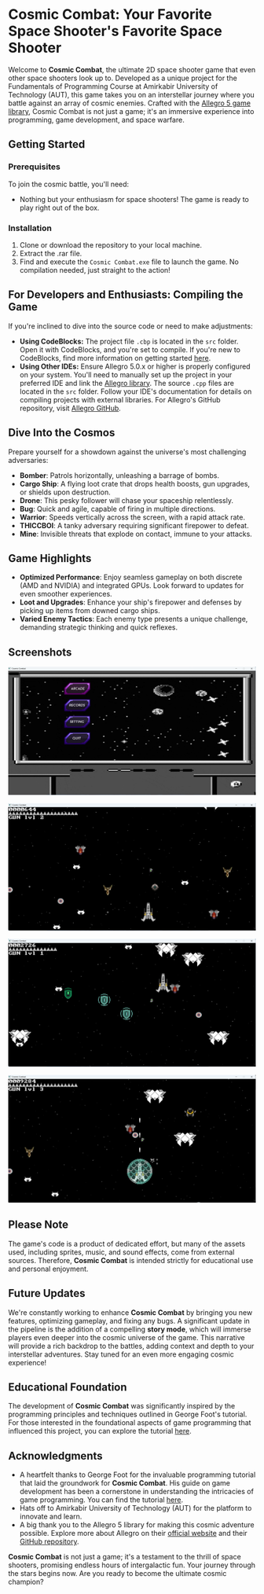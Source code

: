 # Cosmic Combat: Your Favorite Space Shooter's Favorite Space Shooter

Welcome to **Cosmic Combat**, the ultimate 2D space shooter game that even other space shooters look up to. Developed as a unique project for the Fundamentals of Programming Course at Amirkabir University of Technology (AUT), this game takes you on an interstellar journey where you battle against an array of cosmic enemies. Crafted with the [Allegro 5 game library](https://liballeg.org/), Cosmic Combat is not just a game; it's an immersive experience into programming, game development, and space warfare.

## Getting Started

### Prerequisites

To join the cosmic battle, you'll need:
- Nothing but your enthusiasm for space shooters! The game is ready to play right out of the box.

### Installation

1. Clone or download the repository to your local machine.
2. Extract the .rar file.
3. Find and execute the `Cosmic Combat.exe` file to launch the game. No compilation needed, just straight to the action!

## For Developers and Enthusiasts: Compiling the Game

If you're inclined to dive into the source code or need to make adjustments:

- **Using CodeBlocks:** The project file `.cbp` is located in the `src` folder. Open it with CodeBlocks, and you're set to compile. If you're new to CodeBlocks, find more information on getting started [here](http://www.codeblocks.org/downloads).
- **Using Other IDEs:** Ensure Allegro 5.0.x or higher is properly configured on your system. You'll need to manually set up the project in your preferred IDE and link the [Allegro library](https://liballeg.org/download.html). The source `.cpp` files are located in the `src` folder. Follow your IDE's documentation for details on compiling projects with external libraries. For Allegro's GitHub repository, visit [Allegro GitHub](https://github.com/liballeg/allegro5).

## Dive Into the Cosmos

Prepare yourself for a showdown against the universe's most challenging adversaries:

- **Bomber**: Patrols horizontally, unleashing a barrage of bombs.
- **Cargo Ship**: A flying loot crate that drops health boosts, gun upgrades, or shields upon destruction.
- **Drone**: This pesky follower will chase your spaceship relentlessly.
- **Bug**: Quick and agile, capable of firing in multiple directions.
- **Warrior**: Speeds vertically across the screen, with a rapid attack rate.
- **THICCBOI**: A tanky adversary requiring significant firepower to defeat.
- **Mine**: Invisible threats that explode on contact, immune to your attacks.

## Game Highlights

- **Optimized Performance**: Enjoy seamless gameplay on both discrete (AMD and NVIDIA) and integrated GPUs. Look forward to updates for even smoother experiences.
- **Loot and Upgrades**: Enhance your ship's firepower and defenses by picking up items from downed cargo ships.
- **Varied Enemy Tactics**: Each enemy type presents a unique challenge, demanding strategic thinking and quick reflexes.

## Screenshots

![Cosmic Combat Menu](https://github.com/moeinEN/Cosmic-Combat/blob/main/Screenshots/Cosmic_Combat_menu.png?raw=true "Cosmic Combat Menu")

![Cosmic Combat Gameplay 1](https://github.com/moeinEN/Cosmic-Combat/blob/main/Screenshots/Cosmic_Combat_gameplay1.png?raw=true "Cosmic Combat Gameplay 1")

![Cosmic Combat Gameplay 2](https://github.com/moeinEN/Cosmic-Combat/blob/main/Screenshots/Cosmic_Combat_gameplay2.png?raw=true "Cosmic Combat Gameplay 2")

![Cosmic Combat Gameplay 3](https://github.com/moeinEN/Cosmic-Combat/blob/main/Screenshots/Cosmic_Combat_gameplay3.png?raw=true "Cosmic Combat Gameplay 3")

## Please Note

The game's code is a product of dedicated effort, but many of the assets used, including sprites, music, and sound effects, come from external sources. Therefore, **Cosmic Combat** is intended strictly for educational use and personal enjoyment.

## Future Updates

We're constantly working to enhance **Cosmic Combat** by bringing you new features, optimizing gameplay, and fixing any bugs. A significant update in the pipeline is the addition of a compelling **story mode**, which will immerse players even deeper into the cosmic universe of the game. This narrative will provide a rich backdrop to the battles, adding context and depth to your interstellar adventures. Stay tuned for an even more engaging cosmic experience!

## Educational Foundation

The development of **Cosmic Combat** was significantly inspired by the programming principles and techniques outlined in George Foot's tutorial. For those interested in the foundational aspects of game programming that influenced this project, you can explore the tutorial [here](http://www.glost.eclipse.co.uk/gfoot/vivace/vivace.html).

## Acknowledgments

- A heartfelt thanks to George Foot for the invaluable programming tutorial that laid the groundwork for **Cosmic Combat**. His guide on game development has been a cornerstone in understanding the intricacies of game programming. You can find the tutorial [here](http://www.glost.eclipse.co.uk/gfoot/vivace/vivace.html).
- Hats off to Amirkabir University of Technology (AUT) for the platform to innovate and learn.
- A big thank you to the Allegro 5 library for making this cosmic adventure possible. Explore more about Allegro on their [official website](https://liballeg.org/) and their [GitHub repository](https://github.com/liballeg/allegro5).

**Cosmic Combat** is not just a game; it's a testament to the thrill of space shooters, promising endless hours of intergalactic fun. Your journey through the stars begins now. Are you ready to become the ultimate cosmic champion?
